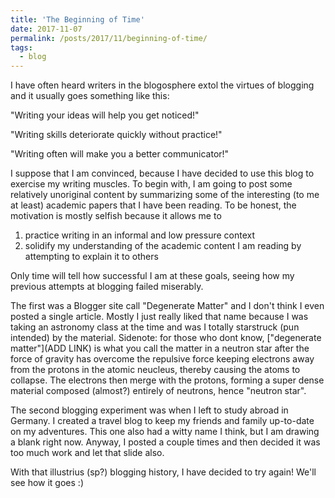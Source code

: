 ```yaml
---
title: 'The Beginning of Time'
date: 2017-11-07
permalink: /posts/2017/11/beginning-of-time/
tags:
  - blog
---
```


I have often heard writers in the blogosphere extol the virtues of blogging and it usually goes something like this:

"Writing your ideas will help you get noticed!"

"Writing skills deteriorate quickly without practice!"

"Writing often will make you a better communicator!"

I suppose that I am convinced, because I have decided to use this blog to exercise my writing muscles. To begin with, I am going to post some relatively unoriginal content by summarizing some of the interesting (to me at least) academic papers that I have been reading. To be honest, the motivation is mostly selfish because it allows me to 

1. practice writing in an informal and low pressure context
2. solidify my understanding of the academic content I am reading by attempting to explain it to others

Only time will tell how successful I am at these goals, seeing how my previous attempts at blogging failed miserably. 

The first was a Blogger site call "Degenerate Matter" and I don't think I even posted a single article. Mostly I just really liked that name because I was taking an astronomy class at the time and was I totally starstruck (pun intended) by the material. Sidenote: for those who dont know, ["degenerate matter"](ADD LINK) is what you call the matter in a neutron star after the force of gravity has overcome the repulsive force keeping electrons away from the protons in the atomic neucleus, thereby causing the atoms to collapse. The electrons then merge with the protons, forming a super dense material composed (almost?) entirely of neutrons, hence "neutron star".  

The second blogging experiment was when I left to study abroad in Germany. I created a travel blog to keep my friends and family up-to-date on my adventures. This one also had a witty name I think, but I am drawing a blank right now. Anyway, I posted a couple times and then decided it was too much work and let that slide also.

With that illustrius (sp?) blogging history, I have decided to try again! We'll see how it goes :)